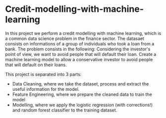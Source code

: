 # Credit-modelling-with-machine-learning
In this project we perform a credit modelling with machine learning, which is a common data science problem in the finance sector. The datasaet consists on informations of a group of individuals who took a loan from a bank.
The problem consists in the following: Considering the investor's point of view, we want to avoid people that will default their loan. Create a machine learning model to allow a conservative investor to avoid people that will default on their loans.



This project is separated into 3 parts:
- Data Cleaning, where we take the dataset, process and extract the useful information for the model.
- Feature Engineering, where we prepare the cleaned data to train the model
- Modelling, where we apply the logistic regression (with corrections!) and random forest classifier to the training dataset.
